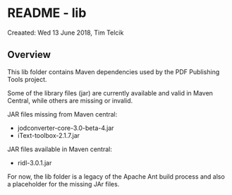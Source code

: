 # README - lib

Creaated: Wed 13 June 2018, Tim Telcik

## Overview

This lib folder contains Maven dependencies used by the PDF Publishing Tools project.

Some of the library files (jar) are currently available and valid in Maven Central, while others are missing or invalid.

JAR files missing from Maven central:

 * jodconverter-core-3.0-beta-4.jar
 * iText-toolbox-2.1.7.jar


JAR files available in Maven central:

 * ridl-3.0.1.jar

For now, the lib folder is a legacy of the Apache Ant build process and also a placeholder for the missing JAr files.
